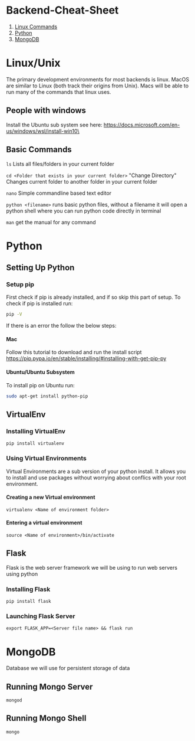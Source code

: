 # Backend-Cheat-Sheet
 1. [Linux Commands](https://github.com/RutgersMobileApplicationDevelopment/Backend-Cheat-Sheet/blob/master/README.md#linuxunix)
 2. [Python](https://github.com/RutgersMobileApplicationDevelopment/Backend-Cheat-Sheet/blob/master/README.md#python)
 3. [MongoDB](https://github.com/RutgersMobileApplicationDevelopment/Backend-Cheat-Sheet/blob/master/README.md#mongodb)
 
# Linux/Unix
The primary development environments for most backends is linux. MacOS are similar to Linux (both track their origins from Unix). Macs will be able to run many of the commands that linux uses.
## People with windows
Install the Ubuntu sub system see here:
https://docs.microsoft.com/en-us/windows/wsl/install-win10\
## Basic Commands
`ls` Lists all files/folders in your current folder

`cd <Folder that exists in your current folder>` "Change Directory" Changes current folder to another folder in your current folder

`nano` Simple commandline based text editor

`python <filename>` runs basic python files, without a filename it will open a python shell where you can run python code directly in terminal

`man` get the manual for any command

# Python
## Setting Up Python
### Setup pip
 First check if pip is already installed, and if so skip this part of setup. To check if pip is installed run:
 ```Bash
 pip -V
 ```
 If there is an error the follow the below steps:
 #### Mac
 Follow this tutorial to download and run the install script
 https://pip.pypa.io/en/stable/installing/#installing-with-get-pip-py
 #### Ubuntu/Ubuntu Subsystem
 To install pip on Ubuntu run:
 ```Bash
 sudo apt-get install python-pip
 ```
 
## VirtualEnv
 ### Installing VirtualEnv
 `pip install virtualenv`

 ### Using Virtual Environments
 Virtual Environments are a sub version of your python install. It allows you to install and use packages without worrying about conflics with your root environment.
 #### Creating a new Virtual environment
 `virtualenv <Name of environment folder>`
 #### Entering a virtual environment
 `source <Name of environment>/bin/activate`

## Flask
Flask is the web server framework we will be using to run web servers using python
  ### Installing Flask
  `pip install flask`
  ### Launching Flask Server
  `export FLASK_APP=<Server file name> && flask run`

# MongoDB
Database we will use for persistent storage of data
## Running Mongo Server
`mongod`
## Running Mongo Shell
`mongo`


  
